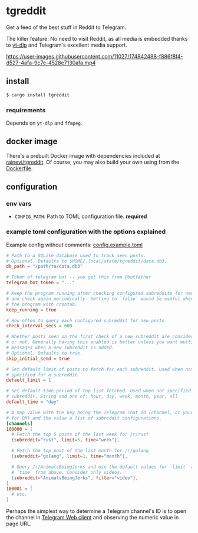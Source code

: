 # tgreddit

Get a feed of the best stuff in Reddit to Telegram.

The killer feature: No need to visit Reddit, as all media is embedded thanks to
[yt-dlp](yt-dlp) and Telegram's excellent media support.

https://user-images.githubusercontent.com/11027/174842488-f886f8f4-d527-4afa-9c7e-4528e7130afa.mp4

## install

```sh
$ cargo install tgreddit
```

### requirements

Depends on `yt-dlp` and `ffmpeg`.

## docker image

There's a prebuilt Docker image with dependencies included at
[rainevi/tgreddit](https://hub.docker.com/repository/docker/rainevi/tgreddit).
Of course, you may also build your own using from the
[Dockerfile](https://raw.githubusercontent.com/raine/tgreddit/master/Dockerfile).

## configuration

### env vars

- `CONFIG_PATH`: Path to TOML configuration file. **required**

### example toml configuration with the options explained

Example config without comments:
[config.example.toml](https://raw.githubusercontent.com/raine/tgreddit/master/config.example.toml)

```toml
# Path to a SQLite database used to track seen posts.
# Optional. Defaults to $HOME/.local/state/tgreddit/data.db3.
db_path = "/path/to/data.db3"

# Token of telegram bot -- you get this from @botfather
telegram_bot_token = "..."

# Keep the program running after checking configured subreddits for new posts,
# and check again periodically. Setting to `false` would be useful when running
# the program with crontab.
keep_running = true

# How often to query each configured subreddit for new posts
check_interval_secs = 600

# Whether posts seen on the first check of a new subreddit are considered new
# or not. Generally having this enabled is better unless you want multiple new
# messages when a new subreddit is added.
# Optional. Defaults to true.
skip_initial_send = true

# Set default limit of posts to fetch for each subreddit. Used when not
# specified for a subreddit.
default_limit = 1

# Set default time period of top list fetched. Used when not specified for a
# subreddit. String and one of: hour, day, week, month, year, all
default_time = "day"

# A map value with the key being the Telegram chat id (channel, or your user id
# for DM) and the value a list of subreddit configurations.
[channels]
100000 = [
  # Fetch the top 5 posts of the last week for /r/rust
  {subreddit="rust", limit=5, time="week"},

  # Fetch the top post of the last month for /r/golang
  {subreddit="golang", limit=1, time="month"},

  # Query /r/AnimalsBeingJerks and use the default values for `limit` and
  # `time` from above. Consider only videos.
  {subreddit="AnimalsBeingJerks", filter="video"},
]
100001 = [
  # etc.
]
```

Perhaps the simplest way to determine a Telegram channel's ID is to open the
channel in [Telegram Web client][telegram-web] and observing the numeric value
in page URL.

[yt-dlp]: https://github.com/yt-dlp/yt-dlp
[telegram-web]: https://web.telegram.org/
